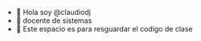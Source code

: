 - 👋 Hola soy @claudiodj
- 👀 docente de sistemas
- 🌱 Este espacio es para resguardar el codigo de clase

<!---
claudiodj/claudiodj is a ✨ special ✨ repository because its `README.md` (this file) appears on your GitHub profile.
You can click the Preview link to take a look at your changes.
--->
